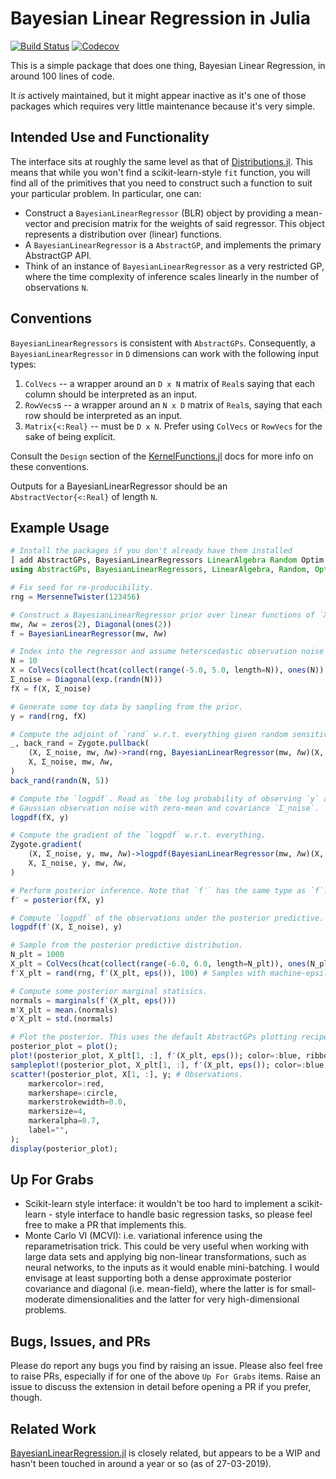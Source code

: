 # Bayesian Linear Regression in Julia

[![Build Status](https://github.com/willtebbutt/BayesianLinearRegressors.jl/workflows/CI/badge.svg)](https://github.com/willtebbutt/BayesianLinearRegressors.jl/actions)
[![Codecov](https://codecov.io/gh/willtebbutt/BayesianLinearRegressors.jl/branch/master/graph/badge.svg)](https://codecov.io/gh/willtebbutt/BayesianLinearRegressors.jl)

This is a simple package that does one thing, Bayesian Linear Regression, in around 100 lines of code.

It _is_ actively maintained, but it might appear inactive as it's one of those packages which requires very little maintenance because it's very simple.

## Intended Use and Functionality

The interface sits at roughly the same level as that of [Distributions.jl](https://github.com/JuliaStats/Distributions.jl/). This means that while you won't find a scikit-learn-style `fit` function, you will find all of the primitives that you need to construct such a function to suit your particular problem. In particular, one can:

- Construct a `BayesianLinearRegressor` (BLR) object by providing a mean-vector and precision matrix for the weights of said regressor. This object represents a distribution over (linear) functions.
- A `BayesianLinearRegressor` is a `AbstractGP`, and implements the primary AbstractGP API.
- Think of an instance of `BayesianLinearRegressor` as a very restricted GP, where the time complexity of inference scales linearly in the number of observations `N`.

## Conventions

`BayesianLinearRegressors` is consistent with `AbstractGPs`.
Consequently, a `BayesianLinearRegressor` in `D` dimensions can work with the following input types:
1. `ColVecs` -- a wrapper around an `D x N` matrix of `Real`s saying that each column should be interpreted as an input.
2. `RowVecs`s -- a wrapper around an `N x D` matrix of `Real`s, saying that each row should be interpreted as an input.
3. `Matrix{<:Real}` -- must be `D x N`. Prefer using `ColVecs` or `RowVecs` for the sake of being explicit.

Consult the `Design` section of the [KernelFunctions.jl](https://juliagaussianprocesses.github.io/KernelFunctions.jl/dev/design/) docs for more info on these conventions.

Outputs for a BayesianLinearRegressor should be an `AbstractVector{<:Real}` of length `N`.

## Example Usage


```julia
# Install the packages if you don't already have them installed
] add AbstractGPs, BayesianLinearRegressors LinearAlgebra Random Optim Plots Zygote
using AbstractGPs, BayesianLinearRegressors, LinearAlgebra, Random, Optim, Plots, Zygote

# Fix seed for re-producibility.
rng = MersenneTwister(123456)

# Construct a BayesianLinearRegressor prior over linear functions of `X`.
mw, Λw = zeros(2), Diagonal(ones(2))
f = BayesianLinearRegressor(mw, Λw)

# Index into the regressor and assume heterscedastic observation noise `Σ_noise`.
N = 10
X = ColVecs(collect(hcat(collect(range(-5.0, 5.0, length=N)), ones(N))'))
Σ_noise = Diagonal(exp.(randn(N)))
fX = f(X, Σ_noise)

# Generate some toy data by sampling from the prior.
y = rand(rng, fX)

# Compute the adjoint of `rand` w.r.t. everything given random sensitivities of y′.
_, back_rand = Zygote.pullback(
    (X, Σ_noise, mw, Λw)->rand(rng, BayesianLinearRegressor(mw, Λw)(X, Σ_noise), 5),
    X, Σ_noise, mw, Λw,
)
back_rand(randn(N, 5))

# Compute the `logpdf`. Read as `the log probability of observing `y` at `X` under `f`, and
# Gaussian observation noise with zero-mean and covariance `Σ_noise`.
logpdf(fX, y)

# Compute the gradient of the `logpdf` w.r.t. everything.
Zygote.gradient(
    (X, Σ_noise, y, mw, Λw)->logpdf(BayesianLinearRegressor(mw, Λw)(X, Σ_noise), y),
    X, Σ_noise, y, mw, Λw,
)

# Perform posterior inference. Note that `f′` has the same type as `f`.
f′ = posterior(fX, y)

# Compute `logpdf` of the observations under the posterior predictive.
logpdf(f′(X, Σ_noise), y)

# Sample from the posterior predictive distribution.
N_plt = 1000
X_plt = ColVecs(hcat(collect(range(-6.0, 6.0, length=N_plt)), ones(N_plt))')
f′X_plt = rand(rng, f′(X_plt, eps()), 100) # Samples with machine-epsilon noise for stability

# Compute some posterior marginal statisics.
normals = marginals(f′(X_plt, eps()))
m′X_plt = mean.(normals)
σ′X_plt = std.(normals)

# Plot the posterior. This uses the default AbstractGPs plotting recipes.
posterior_plot = plot();
plot!(posterior_plot, X_plt[1, :], f′(X_plt, eps()); color=:blue, ribbon_scale=3);
sampleplot!(posterior_plot, X_plt[1, :], f′(X_plt, eps()); color=:blue, samples=10);
scatter!(posterior_plot, X[1, :], y; # Observations.
    markercolor=:red,
    markershape=:circle,
    markerstrokewidth=0.0,
    markersize=4,
    markeralpha=0.7,
    label="",
);
display(posterior_plot);
```


## Up For Grabs

- Scikit-learn style interface: it wouldn't be too hard to implement a scikit-learn - style interface to handle basic regression tasks, so please feel free to make a PR that implements this.
- Monte Carlo VI (MCVI): i.e. variational inference using the reparametrisation trick. This could be very useful when working with large data sets and applying big non-linear transformations, such as neural networks, to the inputs as it would enable mini-batching. I would envisage at least supporting both a dense approximate posterior covariance and diagonal (i.e. mean-field), where the latter is for small-moderate dimensionalities and the latter for very high-dimensional problems.

## Bugs, Issues, and PRs

Please do report any bugs you find by raising an issue. Please also feel free to raise PRs, especially if for one of the above `Up For Grabs` items. Raise an issue to discuss the extension in detail before opening a PR if you prefer, though.


## Related Work

[BayesianLinearRegression.jl](https://github.com/cscherrer/BayesianLinearRegression.jl) is closely related, but appears to be a WIP and hasn't been touched in around a year or so (as of 27-03-2019).
